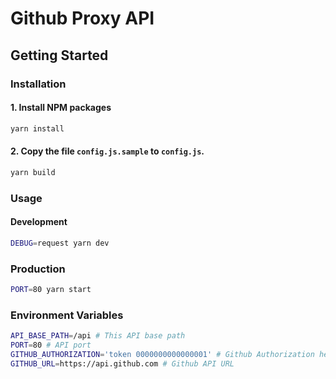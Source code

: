 # Github Proxy API

<!-- GETTING STARTED -->
## Getting Started

### Installation

#### 1. Install NPM packages

```sh
yarn install
```

#### 2. Copy the file `config.js.sample` to `config.js`.

```sh
yarn build
```

### Usage

#### Development

```sh
DEBUG=request yarn dev
```

### Production

```sh
PORT=80 yarn start
```

### Environment Variables

```sh
API_BASE_PATH=/api # This API base path
PORT=80 # API port
GITHUB_AUTHORIZATION='token 0000000000000001' # Github Authorization header
GITHUB_URL=https://api.github.com # Github API URL
```